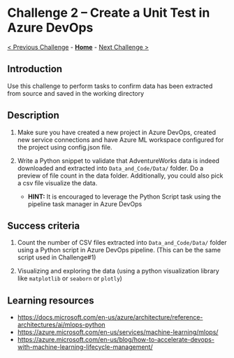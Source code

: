# Challenge 2 – Create a Unit Test in Azure DevOps

[< Previous Challenge](./01-TimeSeriesForecasting.md) - **[Home](../README.md)** - [Next Challenge >](./03-BuildPipeline.md)

## Introduction

Use this challenge to perform tasks to confirm data has been extracted from
source and saved in the working directory

## Description

1.  Make sure you have created a new project in Azure DevOps, created new service connections and have Azure ML workspace configured for the project using config.json file.

2.  Write a Python snippet to validate that AdventureWorks data is indeed downloaded and extracted into `Data_and_Code/Data/` folder. Do a preview of file count in the data folder. Additionally, you could also pick a csv file visualize the data.
    - **HINT:** It is encouraged to leverage the Python Script task using the pipeline task manager in Azure DevOps

## Success criteria

1.  Count the number of CSV files extracted into `Data_and_Code/Data/` folder using a Python script in Azure DevOps pipeline. (This can be the same script used in Challenge#1)
    
2.  Visualizing and exploring the data (using a python visualization library like `matplotlib` or `seaborn` or `plotly`)

## Learning resources

-   <https://docs.microsoft.com/en-us/azure/architecture/reference-architectures/ai/mlops-python>
-   <https://azure.microsoft.com/en-us/services/machine-learning/mlops/>
-   <https://azure.microsoft.com/en-us/blog/how-to-accelerate-devops-with-machine-learning-lifecycle-management/>



